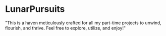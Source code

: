 # LunarPursuits
"This is a haven meticulously crafted for all my part-time projects to unwind, flourish, and thrive. Feel free to explore, utilize, and enjoy!"
